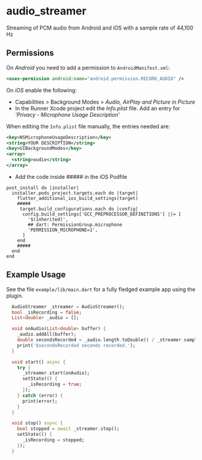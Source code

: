 # audio_streamer

Streaming of PCM audio from Android and iOS with a sample rate of 44,100 Hz

## Permissions

On _Android_ you need to add a permission to `AndroidManifest.xml`:

```xml
<uses-permission android:name="android.permission.RECORD_AUDIO" />
```

On _iOS_ enable the following:

- Capabilities > Background Modes > _Audio, AirPlay and Picture in Picture_
- In the Runner Xcode project edit the _Info.plist_ file. Add an entry for _'Privacy - Microphone Usage Description'_

When editing the `Info.plist` file manually, the entries needed are:

```xml
<key>NSMicrophoneUsageDescription</key>
<string>YOUR DESCRIPTION</string>
<key>UIBackgroundModes</key>
<array>
  <string>audio</string>
</array>
```

- Add the code inside ##### in the iOS Podfile

```
post_install do |installer|
  installer.pods_project.targets.each do |target|
    flutter_additional_ios_build_settings(target)
    #####
     target.build_configurations.each do |config|
      config.build_settings['GCC_PREPROCESSOR_DEFINITIONS'] ||= [
        '$(inherited)',
        ## dart: PermissionGroup.microphone
        'PERMISSION_MICROPHONE=1',
      ]
    end
    #####
  end
end
```

## Example Usage

See the file `example/lib/main.dart` for a fully fledged example app using the plugin.

```dart
  AudioStreamer _streamer = AudioStreamer();
  bool _isRecording = false;
  List<double> _audio = [];

  void onAudio(List<double> buffer) {
    _audio.addAll(buffer);
    double secondsRecorded = _audio.length.toDouble() / _streamer.sampleRate.toDouble();
    print('$secondsRecorded seconds recorded.');
  }

  void start() async {
    try {
      _streamer.start(onAudio);
      setState(() {
        _isRecording = true;
      });
    } catch (error) {
      print(error);
    }
  }

  void stop() async {
    bool stopped = await _streamer.stop();
    setState(() {
      _isRecording = stopped;
    });
  }
```
